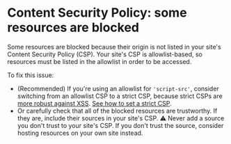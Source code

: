 # Content Security Policy: some resources are blocked

Some resources are blocked because their origin is not listed in your site's Content Security Policy (CSP). Your site's CSP is allowlist-based, so resources must be listed in the allowlist in order to be accessed.

To fix this issue:

* (Recommended) If you're using an allowlist for `'script-src'`, consider switching from an allowlist CSP to a strict CSP, because strict CSPs are [more robust against XSS](issuesCSPWhyStrictOverAllowlist). [See how to set a strict CSP](issuesCSPSetStrict).
* Or carefully check that all of the blocked resources are trustworthy. If they are, include their sources in your site's CSP. ⚠️ Never add a source you don't trust to your site's CSP. If you don't trust the source, consider hosting resources on your own site instead.